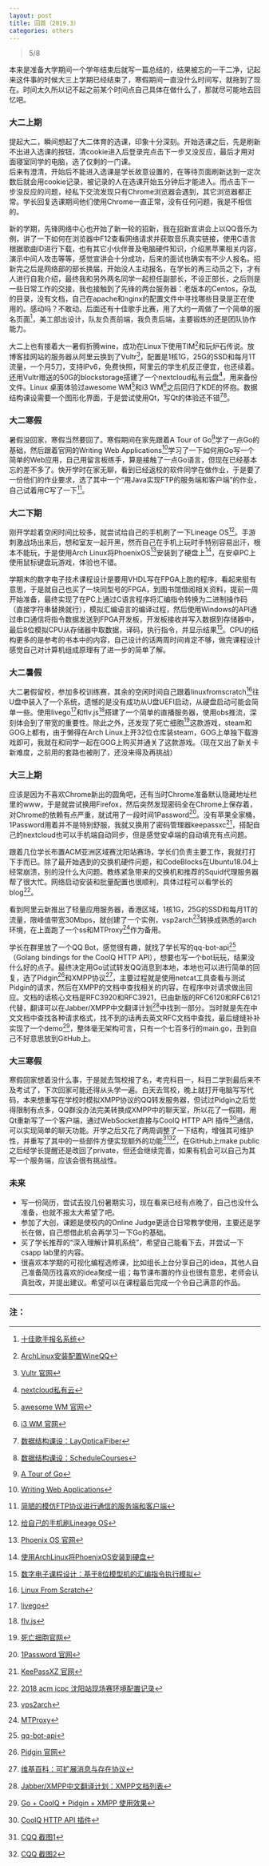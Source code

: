 ```yaml
---
layout: post
title: 回首（2019.3）
categories: others
---
```


> 5/8  

<!-- more -->

本来是准备大学期间一个学年结束后就写一篇总结的，结果被忘的一干二净，记起来这件事的时候大三上学期已经结束了，寒假期间一直没什么时间写，就拖到了现在。时间太久所以记不起之前某个时间点自己具体在做什么了，那就尽可能地去回忆吧。  

### 大二上期
提起大二，瞬间想起了大二体育的选课，印象十分深刻。开始选课之后，先是刷新不出进入选课的按钮，清cookie进入后登录完点击下一步又没反应，最后才用对面寝室同学的电脑，选了仅剩的一门课。  
后来有澄清，开始后不能进入选课是学长故意设置的，在等待页面刷新达到一定次数后就会用cookie记录，被记录的人在选课开始五分钟后才能进入。而点击下一步没反应的问题，经私下交流发现只有Chrome浏览器会遇到，其它浏览器都正常。学长回复选课期间他们使用Chrome一直正常，没有任何问题，我是不相信的。  

新的学期，先锋网络中心也开始了新一轮的招新，我在招新宣讲会上以QQ音乐为例，讲了一下如何在浏览器中F12查看网络请求并获取音乐真实链接，使用C语言根据歌曲ID进行下载，也有其它小伙伴普及电脑硬件知识，介绍黑苹果相关内容，演示中间人攻击等等，感觉宣讲会十分成功，后来的面试也确实有不少人报名。招新完之后是网络部的部长换届，开始没人主动报名，在学长的再三动员之下，才有人进行自我介绍，最终我和另外两名同学一起担任副部长，不设正部长，之后则是一些日常工作的交接，我也接触到了先锋的两台服务器：老版本的Centos，杂乱的目录，没有文档，自己在apache和nginx的配置文件中寻找哪些目录是正在使用的。感动吗？不敢动。后面还有十佳歌手比赛，用了大约一周做了一个简单的报名页面[^1]，美工部出设计，队友负责前端，我负责后端，主要锻炼的还是团队协作能力。  

大二上也有接着大一暑假折腾wine，成功在Linux下使用TIM[^2]和玩炉石传说。放博客挂网站的服务器从阿里云换到了Vultr[^3]，配置是1核1G，25G的SSD和每月1T流量，一个月5刀，支持IPv6，免费快照，阿里云的学生机反正便宜，也还续着。还用Vultr赠送的50G的blockstorage搭建了一个nextcloud私有云盘[^4]，用来备份文件。Linux 桌面体验过awesome WM[^5]和i3 WM[^6]之后回归了KDE的怀抱。数据结构课设需要一个图形化界面，于是尝试使用Qt，写Qt的体验还不错[^7][^8]。  

### 大二寒假
暑假没回家，寒假当然要回了。寒假期间在家先跟着A Tour of Go[^9]学了一点Go的基础，然后跟着官网的Writing Web Applications[^10]学习了一下如何用Go写一个简单的Web应用，自己用留言板练手，算是接触了一点Go语言，但现在已经基本忘的差不多了。快开学时在家无聊，看到已经返校的软件同学在做作业，于是要了一份他们的作业要求，选了其中一个“用Java实现FTP的服务端和客户端”的作业，自己试着用C写了一下[^11]。  

### 大二下期
刚开学趁着空闲时间比较多，就尝试给自己的手机刷了一下Lineage OS[^12]。手游刺激战场出来后，想和室友一起开黑，然而自己在手机上玩时手特别容易出汗，根本不能玩，于是使用Arch Linux将PhoenixOS[^13]安装到了硬盘上[^14]，在安卓PC上使用鼠标键盘玩游戏，体验也不错。  

学期末的数字电子技术课程设计是要用VHDL写在FPGA上跑的程序，看起来挺有意思，于是就自己也买了一块同型号的FPGA，到图书馆借阅相关资料，提前一周开始准备，最终实现了在PC上通过C语言程序将汇编指令转换为二进制操作码（直接字符串替换就行），模拟汇编语言的编译过程，然后使用Windows的API通过串口通信将指令数据发送到FPGA开发板，开发板接收并写入数据到存储器中，最后8位模拟CPU从存储器中取数据，译码，执行指令，并显示结果[^15]。CPU的结构更多的是参考的书本中的内容，自己设计的话两周时间肯定不够，做完课程设计感觉自己对计算机组成原理有了进一步的简单了解。  

### 大二暑假
大二暑假留校，参加多校训练赛，其余的空闲时间自己跟着linuxfromscratch[^16]往U盘中装入了一个系统，遗憾的是没有成功从U盘UEFI启动，从硬盘启动可能会简单一些。使用livego[^17]和flv.js[^18]搭建了一个简单的直播服务器，使用obs推流，深刻体会到了带宽的重要性。除此之外，还发现了死亡细胞[^19]这款游戏，steam和GOG上都有，由于懒得在Arch Linux上开32位仓库装steam，GOG上单独下载游戏即可，我就在和同学一起在GOG上购买并通关了这款游戏。（现在又出了新关卡新难度，之前用的套路也被削了，还没来得及再挑战）  

### 大三上期
应该是因为不喜欢Chrome新出的圆角吧，还有当时Chrome准备默认隐藏地址栏里的www，于是就尝试换用Firefox，然后突然发现密码全在Chrome上保存着，对Chrome的依赖有点严重，就试用了一段时间1Password[^20]。没有苹果全家桶，1Password用着并不是特别舒服，我就又换用了密码管理器keepassxc[^21]，搭配自己的nextcloud也可以手机端自动同步，但是感觉安卓端的自动填充有点问题。  

跟着几位学长布置ACM亚洲区域赛沈阳站赛场，学长们负责主要工作，我就打打下手而已。除了最开始遇到的交换机硬件问题，和CodeBlocks在Ubuntu18.04上经常崩溃，别的没什么大问题。教练紧急带来的交换机和推荐的Squid代理服务器帮了很大忙。网络启动安装和批量配置也很顺利，具体过程可以看学长的blog[^22]。  
  
看到阿里云新推出了轻量应用服务器，香港区域，1核1G，25G的SSD和每月1T的流量，限峰值带宽30Mbps，就创建了一个实例，vsp2arch[^23]转换成熟悉的arch环境，在上面跑了一个ss和MTProxy[^24]作为备用。  

学长在群里放了一个QQ Bot，感觉很有趣，就找了学长写的qq-bot-api[^25]（Golang bindings for the CoolQ HTTP API），想要也写一个bot玩玩，结果没什么好的点子。最终决定用Go试试转发QQ消息到本地，本地也可以进行简单的回复，选了Pidgin[^26]和XMPP协议[^27]，主要过程就是使用netcat工具查看与测试Pidgin的请求，然后在XMPP的文档中查找相关的内容，在程序中对请求做出回应。文档的话核心文档是RFC3920和RFC3921，已由新版的RFC6120和RFC6121代替，翻译可以在Jabber/XMPP中文翻译计划[^28]中找到一部分。当时就是先在中文文档中查找各种请求格式，找不到的话再去英文RFC文档中查找，最后缝缝补补实现了一个demo[^29]，整体毫无架构可言，只有一个七百多行的main.go，丑到自己不好意思放到GitHub上。  

### 大三寒假
寒假回家想着没什么事，于是就去驾校报了名，考完科目一，科目二学到最后来不及考试了，下次回家可能还得从头学一遍。白天去驾校，晚上就打开电脑写写代码，本来想重写在学校时模拟XMPP协议的QQ转发服务器，但试过Pidgin之后觉得限制有点多，QQ群没办法完美转换成XMPP中的聊天室，所以花了一假期，用Qt重新写了一个客户端，通过WebSocket直接与CoolQ HTTP API 插件[^30]通信，可以实现简单的聊天功能。开学之后又花了两周调整了一下结构，增强其可维护性，并重写了其中的一些部件方便实现额外的功能[^31][^32]，在GitHub上make public之后经学长提醒还是改回了private，但还会继续完善，如果有机会可以自己为其写一个服务端，应该会很有挑战性。  

### 未来
* 写一份简历，尝试去投几份暑期实习，现在看来已经有点晚了，自己也没什么准备，也就不报太大希望了吧。  
* 参加了大创，课题是使校内的Online Judge更适合日常教学使用，主要还是学长在做，自己想借此机会再学习一下Go的基础。  
* 买了学长推荐的“深入理解计算机系统”，希望自己能看下去，并尝试一下csapp lab里的内容。  
* 很喜欢本学期的可视化编程选修课，比如组长上台分享自己的idea，其他人自己准备简历找喜欢的idea聚成一组；每节课布置的作业也很有意思，老师会认真批改，并提出建议。希望可以在课程最后完成一个令自己满意的作品。  

---
### 注：

[^1]: [十佳歌手报名系统](https://github.com/NEUP-Net-Depart/Top-Ten-Singer-registration)  
[^2]: [ArchLinux安装配置WineQQ](/2017/07/23/ArchLinux%E5%AE%89%E8%A3%85%E9%85%8D%E7%BD%AEWineQQ/)  
[^3]: [Vultr 官网](https://www.vultr.com/)  
[^4]: [nextcloud私有云](https://cloud.whoisnian.com/)  
[^5]: [awesome WM 官网](https://awesomewm.org/)  
[^6]: [i3 WM 官网](https://i3wm.org/)  
[^7]: [数据结构课设：LayOpticalFiber](https://github.com/whoisnian/LayOpticalFiber)  
[^8]: [数据结构课设：ScheduleCourses](https://github.com/whoisnian/ScheduleCourses)  
[^9]: [A Tour of Go](https://tour.golang.org/)  
[^10]: [Writing Web Applications](https://golang.org/doc/articles/wiki/)  
[^11]: [简陋的模仿FTP协议进行通信的服务端和客户端](https://github.com/whoisnian/SimpleFTP)  
[^12]: [给自己的手机刷Lineage OS](/2018/03/10/Honor-8-From-EMUI-5-To-Lineage-OS-14.1/)  
[^13]: [Phoenix OS 官网](http://www.phoenixos.com/)  
[^14]: [使用ArchLinux将PhoenixOS安装到硬盘](/2018/03/05/%E4%BD%BF%E7%94%A8ArchLinux%E5%B0%86PhoenixOS%E5%AE%89%E8%A3%85%E5%88%B0%E7%A1%AC%E7%9B%98/)  
[^15]: [数字电子课程设计：基于8位模型机的汇编指令执行模拟](https://github.com/whoisnian/AnalogCPU)  
[^16]: [Linux From Scratch](http://www.linuxfromscratch.org/lfs/index.html)  
[^17]: [livego](https://github.com/gwuhaolin/livego)  
[^18]: [flv.js](https://github.com/Bilibili/flv.js/)  
[^19]: [死亡细胞官网](https://dead-cells.com/)  
[^20]: [1Password 官网](https://1password.com/)  
[^21]: [KeePassXZ 官网](https://keepassxc.org/)  
[^22]: [2018 acm icpc 沈阳站现场赛环境配置记录](https://blog.cool2645.com/2018-acm-icpc-%E6%B2%88%E9%98%B3%E7%AB%99%E7%8E%B0%E5%9C%BA%E8%B5%9B%E7%8E%AF%E5%A2%83%E9%85%8D%E7%BD%AE%E8%AE%B0%E5%BD%95)  
[^23]: [vps2arch](https://gitlab.com/drizzt/vps2arch/)  
[^24]: [MTProxy](https://github.com/TelegramMessenger/MTProxy)  
[^25]: [qq-bot-api](https://github.com/catsworld/qq-bot-api)  
[^26]: [Pidgin 官网](https://pidgin.im/)  
[^27]: [维基百科：可扩展消息与存在协议](https://zh.wikipedia.org/wiki/%E5%8F%AF%E6%89%A9%E5%B1%95%E6%B6%88%E6%81%AF%E4%B8%8E%E5%AD%98%E5%9C%A8%E5%8D%8F%E8%AE%AE)  
[^28]: [Jabber/XMPP中文翻译计划：XMPP文档列表](http://wiki.jabbercn.org/%E5%88%86%E7%B1%BB:XMPP%E6%96%87%E6%A1%A3%E5%88%97%E8%A1%A8)  
[^29]: [Go + CoolQ + Pidgin + XMPP 使用效果](/public/image/xmqq.webp)  
[^30]: [CoolQ HTTP API 插件](https://github.com/richardchien/coolq-http-api)  
[^31]: [CQQ 截图1](/public/image/CQQ1.webp)  
[^32]: [CQQ 截图2](/public/image/CQQ2.webp)  
